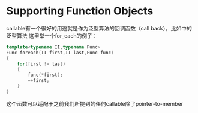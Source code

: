 # Supporting Function Objects
callable有一个很好的用途就是作为泛型算法的回调函数（call back），比如<alogorithm>中的泛型算法
这里举一个for_each的例子：
```cpp
template<typename II,typename Func>
Func foreach(II first,II last,Func func)
{
    for(first != last)
    {
        func(*first);
        ++first;
    }
}
```
这个函数可以适配于之前我们所提到的任何callable除了pointer-to-member